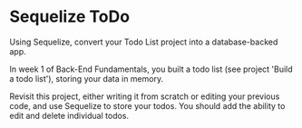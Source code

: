 # Sequelize ToDo

Using Sequelize, convert your Todo List project into a database-backed app.<br>

In week 1 of Back-End Fundamentals, you built a todo list (see project 'Build a todo list'), storing your data in memory.<br>

Revisit this project, either writing it from scratch or editing your previous code, and use Sequelize to store your todos. You should add the ability to edit and delete individual todos.<br>
